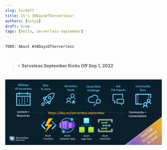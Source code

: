 ```yaml
---
slug: kickoff
title: It's 30DaysOfServerless!
authors: [nitya]
draft: true
tags: [hello, serverless-september]
---
```


`TODO: About #30DaysOfServerless`

<br/>

> ⚡️ **Serveless September Kicks Off Sep 1, 2022**

![Kickoff Banner](../../static/img/banners/post-kickoff.png)
---